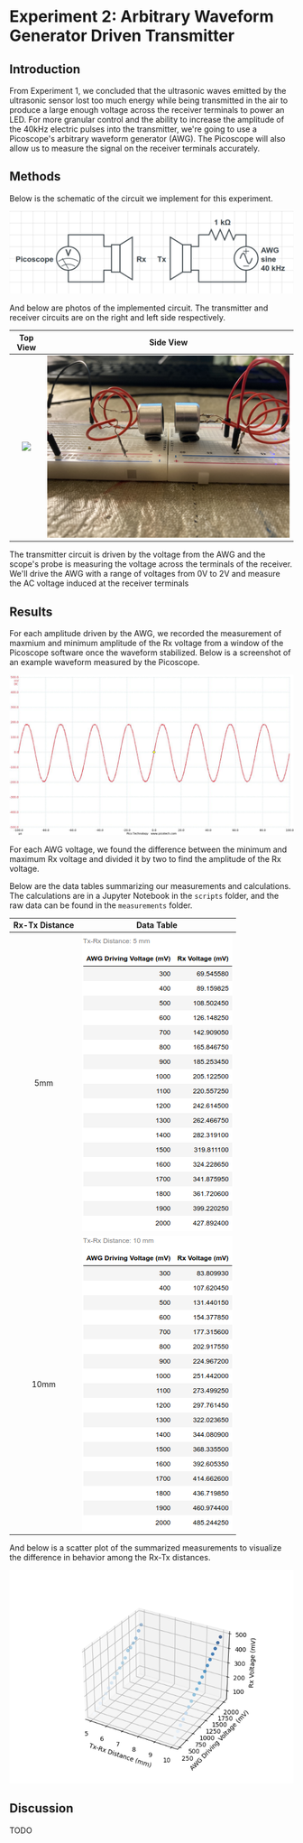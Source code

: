 # Experiment 2: Arbitrary Waveform Generator Driven Transmitter

## Introduction

From Experiment 1, we concluded that the ultrasonic waves emitted by the ultrasonic sensor lost too much energy while being transmitted in the air to produce a large enough voltage across the receiver terminals to power an LED. For more granular control and the ability to increase the amplitude of the 40kHz electric pulses into the transmitter, we're going to use a Picoscope's arbitrary waveform generator (AWG). The Picoscope will also allow us to measure the signal on the receiver terminals accurately.


## Methods

Below is the schematic of the circuit we implement for this experiment.

![Tx-Rx Schematic](docs/AWG_Schematic.png)


And below are photos of the implemented circuit. The transmitter and receiver circuits are on the right and left side respectively.

Top View                   |  Side View
:-------------------------:|:-------------------------:
![](docs/AWG_TopView.jpg)  |  ![](docs/AWG_SideView.jpg)

The transmitter circuit is driven by the voltage from the AWG and the scope's probe is measuring the voltage across the terminals of the receiver. We'll drive the AWG with a range of voltages from 0V to 2V and measure the AC voltage induced at the receiver terminals

## Results

For each amplitude driven by the AWG, we recorded the measurement of maxmium and minimum amplitude of the Rx voltage from a window of the Picoscope software once the waveform stabilized. Below is a screenshot of an example waveform measured by the Picoscope.

![](docs/1V_Rx_waveform.jpg)

For each AWG voltage, we found the difference between the minimum and maximum Rx voltage and divided it by two to find the amplitude of the Rx voltage.

Below are the data tables summarizing our measurements and calculations. The calculations are in a Jupyter Notebook in the `scripts` folder, and the raw data can be found in the `measurements` folder.

Rx-Tx Distance				          | Data Table
:------------------------------:|:------------------------------:
5mm				                      | ![](docs/data_5mm.png)
10mm				                    | ![](docs/data_10mm.png)

And below is a scatter plot of the summarized measurements to visualize the difference in behavior among the Rx-Tx distances.

![](docs/Rx_AWG_distance_plot.png)

## Discussion

TODO
